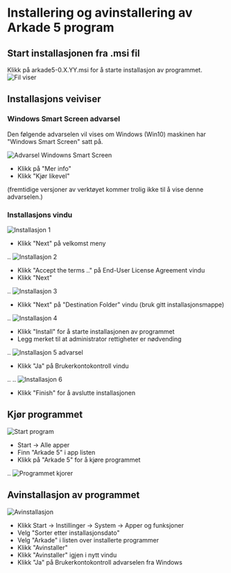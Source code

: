 # Installering og avinstallering av Arkade 5 program

## Start installasjonen fra .msi fil
Klikk på arkade5-0.X.YY.msi for å starte installasjon av programmet.
![](img/NedlastningerFilViser.png "Fil viser")

## Installasjons veiviser
### Windows Smart Screen advarsel
Den følgende advarselen vil vises om Windows (Win10) maskinen har "Windows Smart Screen" satt på.
  
![](img/WinSmartScreenWarning.png "Advarsel Windowns Smart Screen")  

*   Klikk på "Mer info"
*   Klikk "Kjør likevel"

(fremtidige versjoner av verktøyet kommer trolig ikke til å vise denne advarselen.)

### Installasjons vindu
![](img/ArkadeSetup_01.png "Installasjon 1")

*   Klikk "Next" på velkomst meny

  
..
![](img/ArkadeSetup_02.png "Installasjon 2")


*   Klikk "Accept the terms .." på End-User License Agreement vindu
*   Klikk "Next"

  
..
![](img/ArkadeSetup_03.png "Installasjon 3")

*   Klikk "Next" på "Destination Folder" vindu (bruk gitt installasjonsmappe)

  
..
![](img/ArkadeSetup_04.png "Installasjon 4")

*   Klikk "Install" for å starte installasjonen av programmet
*   Legg merket til at administrator rettigheter er nødvending

  
..
![](img/ArkadeSetup_05.png "Installasjon 5 advarsel")

*   Klikk "Ja" på Brukerkontokontroll vindu

..
..
![](img/ArkadeSetup_06.png "Installasjon 6")

*   Klikk "Finish" for å avslutte installasjonen

## Kjør programmet
![](img/RunTool.png "Start program")

*   Start -> Alle apper
*   Finn "Arkade 5" i app listen
*   Klikk på "Arkade 5" for å kjøre programmet

  
..
![](img/toolRunning.png "Programmet kjorer")

## Avinstallasjon av programmet

![](img/Uninstall_02.png "Avinstallasjon")

*   Klikk Start -> Instillinger -> System -> Apper og funksjoner
*   Velg "Sorter etter installasjonsdato"
*   Velg "Arkade" i listen over installerte programmer
*   Klikk "Avinstaller"
*   Klikk "Avinstaller" igjen i nytt vindu
*   Klikk "Ja" på Brukerkontokontroll advarselen fra Windows
